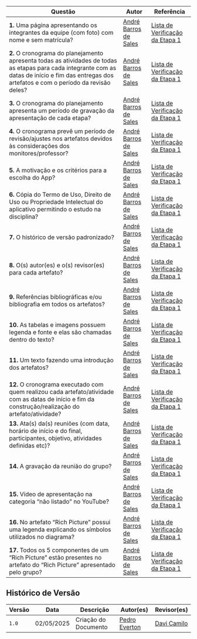 | Questão | Autor | Referência |
|---------|-------|------------|
| **1.** Uma página apresentando os integrantes da equipe (com foto) com nome e sem matrícula?                    | [André Barros de Sales](https://sigaa.unb.br/sigaa/public/docente/portal.jsf?siape=1314342) | [Lista de Verificação da Etapa 1](../assets/Lista%20de%20Verificação%201%20-%20Plano_de_Ensino.pdf) |
| **2.** O cronograma do planejamento apresenta todas as atividades de todas as etapas para cada integrante com as datas de início e fim das entregas dos artefatos e com o período da revisão deles? | [André Barros de Sales](https://sigaa.unb.br/sigaa/public/docente/portal.jsf?siape=1314342) | [Lista de Verificação da Etapa 1](../assets/Lista%20de%20Verificação%201%20-%20Plano_de_Ensino.pdf) |
| **3.** O cronograma do planejamento apresenta um período de gravação da apresentação de cada etapa?             | [André Barros de Sales](https://sigaa.unb.br/sigaa/public/docente/portal.jsf?siape=1314342) | [Lista de Verificação da Etapa 1](../assets/Lista%20de%20Verificação%201%20-%20Plano_de_Ensino.pdf) | 
| **4.** O cronograma prevê um período de revisão/ajustes nos artefatos devidos às considerações dos monitores/professor? | [André Barros de Sales](https://sigaa.unb.br/sigaa/public/docente/portal.jsf?siape=1314342) | [Lista de Verificação da Etapa 1](../assets/Lista%20de%20Verificação%201%20-%20Plano_de_Ensino.pdf) |
| **5.** A motivação e os critérios para a escolha do App?                                                        | [André Barros de Sales](https://sigaa.unb.br/sigaa/public/docente/portal.jsf?siape=1314342) | [Lista de Verificação da Etapa 1](../assets/Lista%20de%20Verificação%201%20-%20Plano_de_Ensino.pdf) |
| **6.** Cópia do Termo de Uso, Direito de Uso ou Propriedade Intelectual do aplicativo permitindo o estudo na disciplina? | [André Barros de Sales](https://sigaa.unb.br/sigaa/public/docente/portal.jsf?siape=1314342) | [Lista de Verificação da Etapa 1](../assets/Lista%20de%20Verificação%201%20-%20Plano_de_Ensino.pdf) |
| **7.** O histórico de versão padronizado?                                                                       | [André Barros de Sales](https://sigaa.unb.br/sigaa/public/docente/portal.jsf?siape=1314342) | [Lista de Verificação da Etapa 1](../assets/Lista%20de%20Verificação%201%20-%20Plano_de_Ensino.pdf) |
| **8.** O(s) autor(es) e o(s) revisor(es) para cada artefato?                                                    | [André Barros de Sales](https://sigaa.unb.br/sigaa/public/docente/portal.jsf?siape=1314342) | [Lista de Verificação da Etapa 1](../assets/Lista%20de%20Verificação%201%20-%20Plano_de_Ensino.pdf) |
| **9.** Referências bibliográficas e/ou bibliografia em todos os artefatos?                                     | [André Barros de Sales](https://sigaa.unb.br/sigaa/public/docente/portal.jsf?siape=1314342) | [Lista de Verificação da Etapa 1](../assets/Lista%20de%20Verificação%201%20-%20Plano_de_Ensino.pdf) |
| **10.** As tabelas e imagens possuem legenda e fonte e elas são chamadas dentro do texto?                      | [André Barros de Sales](https://sigaa.unb.br/sigaa/public/docente/portal.jsf?siape=1314342) | [Lista de Verificação da Etapa 1](../assets/Lista%20de%20Verificação%201%20-%20Plano_de_Ensino.pdf) |
| **11.** Um texto fazendo uma introdução dos artefatos?                                                          | [André Barros de Sales](https://sigaa.unb.br/sigaa/public/docente/portal.jsf?siape=1314342) | [Lista de Verificação da Etapa 1](../assets/Lista%20de%20Verificação%201%20-%20Plano_de_Ensino.pdf) |
| **12.** O cronograma executado com quem realizou cada artefato/atividade com as datas de início e fim da construção/realização do artefato/atividade? | [André Barros de Sales](https://sigaa.unb.br/sigaa/public/docente/portal.jsf?siape=1314342) | [Lista de Verificação da Etapa 1](../assets/Lista%20de%20Verificação%201%20-%20Plano_de_Ensino.pdf) |
| **13.** Ata(s) da(s) reuniões (com data, horário de início e do final, participantes, objetivo, atividades definidas etc)? | [André Barros de Sales](https://sigaa.unb.br/sigaa/public/docente/portal.jsf?siape=1314342) | [Lista de Verificação da Etapa 1](../assets/Lista%20de%20Verificação%201%20-%20Plano_de_Ensino.pdf) |
| **14.** A gravação da reunião do grupo?                                                                         | [André Barros de Sales](https://sigaa.unb.br/sigaa/public/docente/portal.jsf?siape=1314342) | [Lista de Verificação da Etapa 1](../assets/Lista%20de%20Verificação%201%20-%20Plano_de_Ensino.pdf) |
| **15.** Vídeo de apresentação na categoria “não listado” no YouTube?                                            | [André Barros de Sales](https://sigaa.unb.br/sigaa/public/docente/portal.jsf?siape=1314342) | [Lista de Verificação da Etapa 1](../assets/Lista%20de%20Verificação%201%20-%20Plano_de_Ensino.pdf) |
| **16.** No artefato “Rich Picture” possui uma legenda explicando os símbolos utilizados no diagrama?            | [André Barros de Sales](https://sigaa.unb.br/sigaa/public/docente/portal.jsf?siape=1314342) | [Lista de Verificação da Etapa 1](../assets/Lista%20de%20Verificação%201%20-%20Plano_de_Ensino.pdf) |
| **17.** Todos os 5 componentes de um “Rich Picture” estão presentes no artefato do “Rich Picture” apresentado pelo grupo? | [André Barros de Sales](https://sigaa.unb.br/sigaa/public/docente/portal.jsf?siape=1314342) | [Lista de Verificação da Etapa 1](../assets/Lista%20de%20Verificação%201%20-%20Plano_de_Ensino.pdf) |


## Histórico de Versão

| Versão | Data          | Descrição                          | Autor(es)     |  Revisor(es)  |
| ------ | ------------- | ---------------------------------- | ------------- | ------------- |
| `1.0`  |  02/05/2025 |  Criação do Documento | [Pedro Everton](https://github.com/pedroeverton217) | [Davi Camilo](https://github.com/Davicamilo23) |